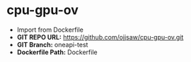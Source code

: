 # cpu-gpu-ov

* Import from Dockerfile
* **GIT REPO URL:** https://github.com/ojjsaw/cpu-gpu-ov.git
* **GIT Branch:** oneapi-test
* **Dockerfile Path:** Dockerfile

